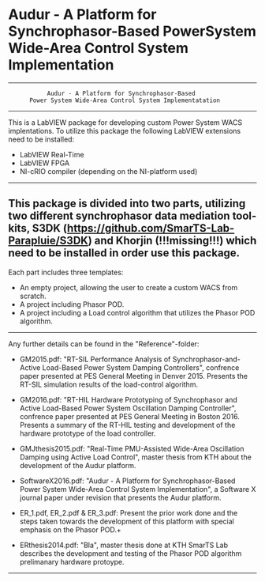 # Audur - A Platform for Synchrophasor-Based PowerSystem Wide-Area Control System Implementation
________________________________________________________________________________

               Audur - A Platform for Synchrophasor-Based
          Power System Wide-Area Control System Implementatation
________________________________________________________________________________

This is a LabVIEW package for developing custom Power System WACS
implentations. To utilize this package the following LabVIEW extensions need to
be installed:
- LabVIEW Real-Time
- LabVIEW FPGA
- NI-cRIO compiler (depending on the NI-platform used)
--------------------------------------------------------------------------------
This package is divided into two parts, utilizing two different synchrophasor data mediation tool-kits, S3DK (https://github.com/SmarTS-Lab-Parapluie/S3DK) and Khorjin (!!!missing!!!) which need to be installed in order use this package.
--------------------------------------------------------------------------------
Each part includes three templates:
- An empty project, allowing the user to create a custom WACS from scratch.
- A project including Phasor POD.
- A project including a Load control algorithm that utilizes the Phasor POD algorithm.
--------------------------------------------------------------------------------
Any further details can be found in the "Reference"-folder:

- GM2015.pdf: "RT-SIL Performance Analysis of Synchrophasor-and-Active
Load-Based Power System Damping Controllers", confrence paper presented at PES
General Meeting in Denver 2015. Presents the RT-SIL simulation results of the
load-control algorithm.

- GM2016.pdf: "RT-HIL Hardware Prototyping of Synchrophasor and Active
Load-Based Power System Oscillation Damping Controller", confrence paper
presented at PES General Meeting in Boston 2016. Presents a summary of the
RT-HIL testing  and development of the hardware prototype of the load
controller.

- GMJthesis2015.pdf: "Real-Time PMU-Assisted Wide-Area Oscillation Damping using
Active Load Control", master thesis from KTH about the development of the
Audur platform.

- SoftwareX2016.pdf: "Audur - A Platform for Synchrophasor-Based Power System
Wide-Area Control System Implementation", a Software X journal paper under
revision that presents the Audur platform.

- ER_1.pdf, ER_2.pdf & ER_3.pdf: Present the prior work done and the steps
taken towards the development of this platform with special emphasis on the
Phasor POD.+

- ERthesis2014.pdf: "Bla", master thesis done at KTH SmarTS Lab describes the
development and testing of the Phasor POD algorithm prelimanary hardware
protoype.
________________________________________________________________________________



